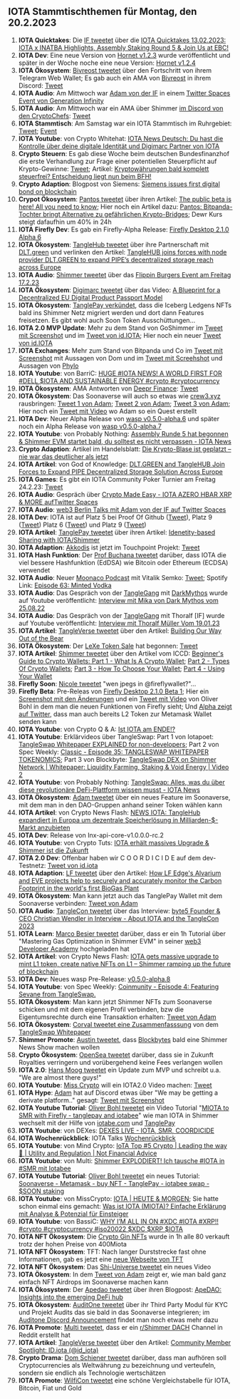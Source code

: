## IOTA Stammtischthemen für Montag, den 20.2.2023

1. **IOTA Quicktakes**: Die [IF tweetet](https://twitter.com/iota/status/1625072415683362816?s=20&t=bm_qthnzqwDit2RR5X1HLQ) über die [IOTA Quicktakes 13.02.2023: IOTA x INATBA Highlights, Assembly Staking Round 5 & Join Us at EBC!](https://www.youtube.com/watch?v=mYoWP3GJ2ok)
2. **IOTA Dev**: Eine neue Version von [Hornet v1.2.3](https://github.com/iotaledger/hornet/releases/tag/v1.2.3) wurde veröffentlicht und später in der Woche noche eine neue Version: [Hornet v1.2.4](https://github.com/iotaledger/hornet/releases/tag/v1.2.4)
3. **IOTA Ökosystem**: [Bivreost tweetet](https://twitter.com/bivreost/status/1625413244297805826?s=20&t=bm_qthnzqwDit2RR5X1HLQ) über den Fortschritt von ihrem Telegram Web Wallet; Es gab auch ein AMA von [Bivreost](https://twitter.com/bivreost) in ihrem Discord: [Tweet](https://twitter.com/bivreost/status/1625536941058818049?s=20&t=ajR_kRh91wuFL7fjDgPD2Q)
4. **IOTA Audio**: Am Mittwoch war [Adam von der IF](https://twitter.com/Schpoopel) in einem [Twitter Spaces Event von Generation Infinity](https://twitter.com/GenfinityIO/status/1625218112000868352?s=20&t=bm_qthnzqwDit2RR5X1HLQ)
5. **IOTA Audio**: Am Mittwoch war ein AMA über Shimmer [im Discord von den CryptoChefs](https://go.cryptochefs.io/discord): [Tweet](https://twitter.com/cryptochefs_io/status/1625193092151185424?s=20&t=bm_qthnzqwDit2RR5X1HLQ)
6. **IOTA Stammtisch**: Am Samstag war ein IOTA Stammtisch im Ruhrgebiet: [Tweet](https://twitter.com/IotaPunks_71/status/1625091752720838656?s=20&t=bm_qthnzqwDit2RR5X1HLQ); [Event](https://www.meetup.com/de-DE/the-future-of-web3-iota-stammtisch-ruhrgebiet/events/291309437/)
7. **IOTA Youtube**: von Crypto Whitehat: [IOTA News Deutsch: Du hast die Kontrolle über deine digitale Identität und Digimarc Partner von IOTA](https://www.youtube.com/watch?v=w7zFdDT8hBE&feature=youtu.be)
8. **Crypto Steuern**: Es gab diese Woche beim deutschen Bundesfinanzhof die erste Verhandlung zur Frage einer potentiellen Steuerpflicht auf Krypto-Gewinne: [Tweet](https://twitter.com/blockpit_io/status/1625478892575158272?s=20&t=QwDEN1PEk6O-lJbwzQMJBA); Artikel: [Kryptowährungen bald komplett steuerfrei? Entscheidung liegt nun beim BFH!](https://www.blocktrainer.de/kryptowaehrungen-bald-steuerfrei-bfh/)
9. **Crypto Adaption**: Blogpost von Siemens: [Siemens issues first digital bond on blockchain](https://press.siemens.com/global/en/pressrelease/siemens-issues-first-digital-bond-blockchain)
10. **Crypot Ökosystem**: [Pantos tweetet](https://twitter.com/PantosIO/status/1625505944690954245?s=20&t=MnhyLS-atGfrHwfweq5ZdQ) über ihren Artikel: [The public beta is here! All you need to know](https://medium.com/@PantosIO/the-public-beta-is-here-all-you-need-to-know-8adc2112a97b); Hier noch ein Artikel dazu: [Pantos: Bitpanda-Tochter bringt Alternative zu gefährlichen Krypto-Bridges](https://www.trendingtopics.eu/pantos-crypto-bridges/); Dewr Kurs steigt dafaufhin um 40% in 24h
11. **IOTA Firefly Dev**: Es gab ein Firefly-Alpha Release: [Firefly Desktop 2.1.0 Alpha 6](https://github.com/iotaledger/firefly/releases/tag/desktop-2.1.0-alpha-6)
12. **IOTA Ökosystem**: [TangleHub tweetet](https://twitter.com/Tanglehub_eu/status/1625522990388486145?s=20&t=Neh_mjjQiPCqMjY7CQkc8g) über ihre Partnerschaft mit [DLT.green]() und verlinken den Artikel: [TangleHUB joins forces with node provider DLT.GREEN to expand PIPE’s decentralized storage reach across Europe](https://tanglehub.eu/tanglehub-dlt-green-partnership-expand-pipe-decentralized-storage-europe/)
13. **IOTA Audio**: [Shimmer tweetet](https://twitter.com/shimmernet/status/1625525343711887362?s=20&t=Neh_mjjQiPCqMjY7CQkc8g) über das [Flippin Burgers Event am Freitag 17.2.23](https://twitter.com/i/spaces/1eaKbrRpXZRKX)
14. **IOTA Ökosystem**: [Digimarc tweetet](https://twitter.com/digimarc/status/1625556430278340608?s=20&t=-Ncd-NUsFsXFPaPHr-Ne6Q) über das Video: [A Blueprint for a Decentralized EU Digital Product Passport Model](https://www.youtube.com/watch?v=NfJ4yiyAriw)
15. **IOTA Ökosystem**: [TanglePay verkündet](https://twitter.com/tanglepaycom/status/1625749600874426368?s=20&t=ajR_kRh91wuFL7fjDgPD2Q), dass die Iceberg Ledgens NFTs bald ins Shimmer Netz migriert werden und dort dann Features freisetzen. Es gibt wohl auch Soon Token Ausschüttungen...
16. **IOTA 2.0 MVP Update**: Mehr zu dem Stand von GoShimmer im [Tweet mit Screenshot](https://twitter.com/Vrom14286662/status/1625719635487166464?s=20&t=ajR_kRh91wuFL7fjDgPD2Q) und im [Tweet von id.IOTA](https://twitter.com/id_iota/status/1626147176261861376?s=20&t=MD7yUdnNSxN-76ovzb5cJA); Hier noch ein neuer [Tweet von id.IOTA](https://twitter.com/id_iota/status/1626510825065177090?s=20)
17. **IOTA Exchanges**: Mehr zum Stand von Bitpanda und Co im [Tweet mit Screenshot](https://twitter.com/TangleVerseWeb/status/1625611092813553694?s=20&t=ajR_kRh91wuFL7fjDgPD2Q) mit Aussagen von Dom und im [Tweet mit Screehshot](https://twitter.com/Vrom14286662/status/1626131775691825152?s=20&t=MD7yUdnNSxN-76ovzb5cJA) und Aussagen von [Phylo](https://twitter.com/PhyloIota)
18. **IOTA Youtube**: von BarriC: [HUGE #IOTA NEWS! A WORLD FIRST FOR #DELL $IOTA AND SUSTAINABLE ENERGY #crypto #cryptocurrency](https://www.youtube.com/watch?v=uHShMpsieT4)
19. **IOTA Ökosystem**: AMA Antworten von [Deepr Finance](https://twitter.com/DeeprFinance): [Tweet](https://twitter.com/DeeprFinance/status/1625858113474801669?s=20&t=ajR_kRh91wuFL7fjDgPD2Q)
20. **IOTA Ökosystem**: Das Soonaverse will auch so etwas wie [crew3.xyz](https://crew3.xyz/c/shimmersea/invite/zikW2A__rIouDMx9vBQzD) rausbringen: [Tweet 1 von Adam](https://twitter.com/adam_unchained/status/1625914557666578432?s=20&t=NGnPeY-PNS2QP3O3z-LkNA); [Tweet 2 von Adam](https://twitter.com/adam_unchained/status/1625915036152791045?s=20&t=NGnPeY-PNS2QP3O3z-LkNA); [Tweet 3 von Adam](https://twitter.com/adam_unchained/status/1625933892032294913?s=20&t=NGnPeY-PNS2QP3O3z-LkNA); Hier noch ein [Tweet mit Video](https://twitter.com/adam_unchained/status/1625938861833715712?s=20&t=NGnPeY-PNS2QP3O3z-LkNA) wo Adam so ein Quest erstellt
21. **IOTA Dev**: Neuer Alpha Release von [wasp v0.5.0-alpha.6](https://github.com/iotaledger/wasp/releases/tag/v0.5.0-alpha.6) und später noch ein Alpha Release von [wasp v0.5.0-alpha.7](https://github.com/iotaledger/wasp/releases/tag/v0.5.0-alpha.7)
22. **IOTA Youtube**: von Probably Nothing: [Assembly Runde 5 hat begonnen & Shimmer EVM startet bald, du solltest es nicht verpassen - IOTA News](https://www.youtube.com/watch?v=cGeXWRC7pn4)
23. **Crypto Adaption**: Artikel im Handelsblatt: [Die Krypto-Blase ist geplatzt – nie war das deutlicher als jetzt](https://www.handelsblatt.com/meinung/kommentare/kommentar-die-krypto-blase-ist-geplatzt-nie-war-das-deutlicher-als-jetzt/28980158.html)
24. **IOTA Artikel**: von God of Knowledge: [DLT.GREEN and TangleHUB Join Forces to Expand PIPE Decentralized Storage Solution Across Europe](https://medium.com/@God-of-Knowledge/dlt-green-and-tanglehub-join-forces-to-expand-pipe-decentralized-storage-solution-across-europe-79ef4e0233d)
25. **IOTA Games**: Es gibt ein IOTA Community Poker Turnier am Freitag 24.2.23: [Tweet](https://twitter.com/IotaPunks_71/status/1626111156745117696?s=20)
26. **IOTA Audio**: Gespräch über [Crypto Made Easy - IOTA AZERO HBAR XRP & MORE aufTwitter Spaces](https://twitter.com/Schpoopel/status/1625959547637563402?s=20)
27. **IOTA Audio**: [web3 Berlin Talks mit Adam von der IF auf Twitter Spaces](https://twitter.com/berlinweb3com/status/1625500494302167042?s=20)
28. **IOTA Dev**: IOTA ist auf Platz 5 bei Proof Of Github ([Tweet](https://twitter.com/ProofofGitHub/status/1626129268542504960?s=20&t=MD7yUdnNSxN-76ovzb5cJA)), Platz 9 ([Tweet](https://twitter.com/ProofofGitHub/status/1626854083939258368?s=20)) Platz 6 ([Tweet](https://twitter.com/ProofofGitHub/status/1627216456222928896?s=20)) und Platz 9 ([Tweet](https://twitter.com/ProofofGitHub/status/1627276843727347720?s=20))
29. **IOTA Artikel**: [TanglePay tweetet](https://twitter.com/tanglepaycom/status/1626158010753253376?s=20&t=MD7yUdnNSxN-76ovzb5cJA) über ihren Artikel: [Idenetity-based Sharing with IOTA/Shimmer](https://medium.com/@tanglepay/idenetity-based-sharing-with-iota-shimmer-5779ad110efd)
30. **IOTA Adaption**: [Akkodis](https://twitter.com/akkodis_global) ist jetzt im Touchpoint Projekt: [Tweet](https://twitter.com/Sebasti65365174/status/1626152008611684352?s=20&t=MD7yUdnNSxN-76ovzb5cJA)
31. **IOTA Hash Funktion**: Der [Prof Buchana tweetet](https://twitter.com/billatnapier/status/1626143282680963074?s=20&t=MD7yUdnNSxN-76ovzb5cJA) darüber, dass IOTA die viel bessere Hashfunktion (EdDSA) wie Bitcoin oder Ethereum (ECDSA) verwendet
32. **IOTA Audio**: Neuer [Moonaco Podcast](https://twitter.com/MoonacoPodcast) mit Vitalik Semko: [Tweet](https://twitter.com/MoonacoPodcast/status/1626173618957824001?s=20&t=MD7yUdnNSxN-76ovzb5cJA); Spotify Link: [Episode 63: Minted Vodka](https://open.spotify.com/episode/6Zs4kYQCAKp0EcQNAplGRB?si=EfsP2rdlTgWpcaBtOP02AA&nd=1)
33. **IOTA Audio**: Das Gespräch von der [TangleGang](https://twitter.com/GangTangleTalk) mit [DarkMythos](https://twitter.com/DarkMythosIOTA) wurde auf Youtube veröffentlicht: [Interview mit Mika von Dark Mythos vom 25.08.22](https://www.youtube.com/watch?v=FMyp-z_2kHU)
34. **IOTA Audio**: Das Gespräch von der [TangleGang](https://twitter.com/GangTangleTalk) mit Thoralf [IF] wurde auf Youtube veröffentlicht: [Interview mit Thoralf Müller Vom 19.01.23](https://www.youtube.com/watch?v=6p_0hEnjb18&t=2599s)
35. **IOTA Artikel**: [TangleVerse tweetet](https://twitter.com/TangleVerseWeb/status/1623382772122263728?s=20&t=MD7yUdnNSxN-76ovzb5cJA) über den Artikel: [Building Our Way Out of the Bear](https://iotacreator.substack.com/p/building-our-way-out-of-the-bear?sd=pf)
36. **IOTA Ökosystem**: Der [LeXe Token Sale](https://twitter.com/LendeXeFinance/status/1626005501241589762?s=20&t=MD7yUdnNSxN-76ovzb5cJA) hat begonnen: [Tweet](https://twitter.com/LendeXeFinance/status/1626005501241589762?s=20&t=MD7yUdnNSxN-76ovzb5cJA) 
37. **IOTA Artikel**: [Shimmer tweetet](https://twitter.com/shimmernet/status/1626219859703914497?s=20&t=MD7yUdnNSxN-76ovzb5cJA) über den Artikel vom ICCD: [Beginner's Guide to Crypto Wallets: Part 1 - What Is A Crypto Wallet](https://blog.shimmer.network/beginners-guide-crypto-wallets-part1/); [Part 2 - Types Of Crypto Wallets](https://blog.shimmer.network/beginners-guide-crypto-wallets-part2/); [Part 3 - How To Choose Your Wallet](https://blog.shimmer.network/beginners-guide-crypto-wallets-part3/); [Part 4 - Using Your Wallet](https://blog.shimmer.network/beginners-guide-crypto-wallets-part4/)
38. **Firefly Soon**: [Nicole tweetet](https://twitter.com/cheerful_nicole/status/1626195170751381505?s=20&t=MD7yUdnNSxN-76ovzb5cJA) "wen jpegs in 
@fireflywallet?"... 
39. **Firefly Beta**: Pre-Releas von [Firefly Desktop 2.1.0 Beta 1](https://github.com/iotaledger/firefly/releases/tag/desktop-2.1.0-beta-1); Hier ein [Screenshot mit den Änderungen](https://twitter.com/bennnni_web3/status/1626253459488968714?s=20) und ein [Tweet mit Video](https://twitter.com/bohl_oliver/status/1626282822909456384?s=20) von Oliver Bohl in dem man die neuen Funktionen von Firefly sieht; Und [Alpha zeigt auf Twitter](https://twitter.com/0xAlphaRho/status/1626693254858133515?s=20), dass man auch bereits L2 Token zur Metamask Wallet senden kann
40. **IOTA Youtube**: von Crypto Q & A: [Ist IOTA am ENDE!?](https://www.youtube.com/watch?v=gKWUmtVjI4A)
41. **IOTA Youtube**: Erklärvideos über TangleSwap: Part 1 von Iotapoet: [TangleSwap Whitepaper EXPLAINED for non-developers](https://www.youtube.com/watch?v=JdL8taGODgw); Part 2 von Spec Weekly: [Classic - Episode 35: TANGLESWAP WHITEPAPER TOKENOMICS](https://www.youtube.com/watch?v=Inb3qADlgq4); Part 3 von Blockbyte: [TangleSwap DEX on Shimmer Network | Whitepaper: Liquidity Farming, Staking & Void Energy | Video 2](https://www.youtube.com/watch?v=JmsbEil8Hy4)
42. **IOTA Youtube**: von Probably Nothing: [TangleSwap: Alles, was du über diese revolutionäre DeFi-Plattform wissen musst - IOTA News](https://www.youtube.com/watch?v=8ZVjQZ8oLCo)
43. **IOTA Ökosystem**: [Adam tweetet](https://twitter.com/adam_unchained/status/1626279922347184128?s=20) über ein neues Feature im Soonaverse, mit dem man in den DAO-Gruppen anhand seiner Token wählen kann
44. **IOTA Artikel**: von Crypto News Flash: [NEWS IOTA: TangleHub expandiert in Europa um dezentrale Speicherlösung in Milliarden-$-Markt anzubieten](https://www.crypto-news-flash.com/de/iota-tanglehub-expandiert-in-europa-und-bietet-dezentrale-speicherloesung/?feed_id=13060&_unique_id=63ef64750d1a1)
45. **IOTA Dev**: Release von Inx-api-core-v1.0.0.0-rc.2 
46. **IOTA Youtube**: von Crypto Tuts: [IOTA erhält massives Upgrade & Shimmer ist die Zukunft](https://www.youtube.com/watch?v=xiAy-2P52wg&feature=youtu.be)
47. **IOTA 2.0 Dev**: Offenbar haben wir C O O R D I C I D E auf dem dev-Testnetz: [Tweet von id.iota](https://twitter.com/id_iota/status/1626630314603708424)
48. **IOTA Adaption**: [LF tweetet](https://twitter.com/LF_Edge/status/1626613214799712258?s=20) über den Artikel: [How LF Edge's Alvarium and EVE projects help to securely and accurately monitor the Carbon Footprint in the world's first BioGas Plant](https://www.lfedge.org/wp-content/uploads/2023/02/LFEdge_ProjectAlvariumEVE_CaseStudy_013123.pdf?utm_content=237861204&utm_medium=social&utm_source=twitter&hss_channel=tw-1085641282175741952)
49. **IOTA Ökosystem**: Man kann jetzt auch das TanglePay Wallet mit dem Soonaverse verbinden: [Tweet von Adam](https://twitter.com/adam_unchained/status/1626640113597042690?s=20)
50. **IOTA Audio**: [TangleCon tweetet](https://twitter.com/TangleCon/status/1626597309801967616?s=20) über das Interview: [byte5 Founder & CEO Christian Wendler in Interview - About IOTA and the TangleCon 2023](https://tanglecon.vercel.app/blog/interview-with-christian-wendler/)
51. **IOTA Learn**: [Marco Besier tweetet](https://twitter.com/marcobesier/status/1626537515535458304?s=20) darüber, dass er ein 1h Tutorial über "Mastering Gas Optimization in Shimmer EVM" in seiner [web3 Developer Academy](https://membership.marcobesier.com/) hochgeladen hat
52. **IOTA Artikel**: von Crypto News Flash: [IOTA gets massive upgrade to mint L1 token, create native NFTs on L1 – Shimmer ramping up the future of blockchain](https://www.crypto-news-flash.com/iota-gets-massive-upgrade-to-mint-l1-token-create-native-nfts-on-l1-shimmer-ramping-up-the-future-of-blockchain/)
53. **IOTA Dev**: Neues wasp Pre-Release: [v0.5.0-alpha.8](https://github.com/iotaledger/wasp/releases/tag/v0.5.0-alpha.8)
54. **IOTA Youtube**: von Spec Weekly: [Coinmunity - Episode 4: Featuring Sevane from TangleSwap.](https://www.youtube.com/watch?v=2dOaCJxR7PM)
55. **IOTA Ökosystem**: Man kann jetzt Shimmer NFTs zum Soonaverse schicken und mit dem eigenen Profil verbinden, bzw die Eigentumsrechte durch eine Transaktion erhalten: [Tweet von Adam](https://twitter.com/adam_unchained/status/1626817612071194624?s=20)
56. **IOTA Ökosystem**: [Corval tweetet eine Zusammenfasssung]((https://twitter.com/MasonCorval/status/1626696551253921810?s=20)) von dem [TangleSwap Whitepaper](http://whitepaper.tangleswap.exchange/)
57. **Shimmer Promote**: [Austin tweetet](https://twitter.com/austin_bbytes/status/1626769518801436674?s=20), dass [Blockbytes](https://twitter.com/blockbytescom) bald eine Shimmer News Show machen wollen
58. **Crypto Ökosystem**: [OpenSea tweetet](https://twitter.com/opensea/status/1626682043655507969?s=20) darüber, dass sie in Zukunft Royalties verringern und vorübergehend keine Fees verlangen wollen
59. **IOTA 2.0**: [Hans Moog tweetet](https://twitter.com/hus_qy/status/1627012592341336065?s=20) ein Update zum MVP und schreibt u.a. "We are almost there guys!"
60. **IOTA Youtube**: [Miss Crypto](https://twitter.com/MissCryptoGER) will ein IOTA2.0 Video machen: [Tweet](https://twitter.com/MissCryptoGER/status/1627005327395770369?s=20)
61. **IOTA Hype**: [Adam](https://twitter.com/Schpoopel) hat auf Discord etwas über "We may be getting a derivate platform.." gesagt: [Tweet mit Screenshot](https://twitter.com/Vrom14286662/status/1627020072635060227?s=20)
62. **IOTA Youtube Tutorial**: [Oliver Bohl tweetet](https://twitter.com/bohl_oliver/status/1627059449004433410?s=20) ein Video Tutorial "[MIOTA to SMR with Firefly - tanglepay and iotabee](https://www.youtube.com/watch?v=cErPr1-8Lik)" wie man IOTA in Shimmer wechselt mit der Hilfe von [iotabe.com](https://iotabee.com/) und [TanglePay](https://twitter.com/tanglepaycom)
63. **IOTA Youtube**: von DEXes: [DEXES LIVE - IOTA, SMR, COORDICIDE](https://www.youtube.com/watch?v=UAXrhsAASBg)
64. **IOTA Wochenrückblick**: IOTA Talks [Wochenrückblick](https://www.iota-talk.com/index.php?article/264-wochenr%C3%BCckblick-vom-12-bis-18-februar-2023/)
65. **IOTA Youtube**: von Mind Crypto: [IoTA Top #5 Crypto | Leading the way 🚀 | Utility and Regulation | Not Financial Advice](https://www.youtube.com/watch?v=3_GGKiyegM4)
66. **IOTA Youtube**: von Multi: [Shimmer EXPLODIERT! Ich tausche #IOTA in #SMR mit Iotabee](https://www.youtube.com/watch?v=rogvPVquxwE&t=271s)
67. **IOTA Youtube Tutorial**: [Oliver Bohl tweetet](https://twitter.com/bohl_oliver/status/1627337911526952960?s=20) ein neues Tutorial: [Soonaverse - Metamask - buy NFT - TanglePay - iotabee swap - $SOON staking](https://www.youtube.com/watch?v=BoysKkHFnj4)
68. **IOTA Youtube**: von MissCrypto: [IOTA | HEUTE & MORGEN](https://www.youtube.com/watch?v=qDkOu56QVNI); Sie hatte schon einmal eins gemacht: [Was ist IOTA (MIOTA)? Einfache Erklärung mit Analyse & Potenzial für Einsteiger](https://www.youtube.com/watch?v=9PCvLcCjqbs)
69. **IOTA Youtube**: von BassiC: [WHY I’M ALL IN ON #XDC #IOTA #XRP!! #crypto #cryptocurrency #iso20022 $XDC $XRP $IOTA](https://www.youtube.com/watch?v=V51bEaUsWi4)
70. **IOTA NFT Ökosystem**: Die [Crypto Gin NFTs](https://soonaverse.com/collection/0x3a1030fcdf52f1b4da02c38a6da28848e0d65307) wurde in 1h alle 80 verkauft trotz der hohen Preise von 400Miota
71. **IOTA NFT Ökosystem**: TFT: Nach langer Durststrecke fast ohne Informationen, gab es jetzt eine [neue Webseite von TFT](https://www.thefanstogether.io/about)
72. **IOTA NFT Ökosystem**: Das [Shi-Universe tweetet](https://twitter.com/Shiuniverse/status/1627056049713987584?s=20) ein neues Video
73. **IOTA Ökosystem**: In dem [Tweet von Adam](https://twitter.com/adam_unchained/status/1627366945988431872?s=20) zeigt er, wie man bald ganz einfach NFT Airdrops im Soonaverse machen kann
74. **IOTA Ökosystem**: Der [Apedao tweetet](https://twitter.com/iotapes/status/1627581247902953474?s=20) über ihren Blogpost: [ApeDAO: Insights into the emerging DeFi hub](https://iotapes.medium.com/apedao-insights-into-the-emerging-defi-hub-2ed2151ba098)
75. **IOTA Ökosystem**: [AuditOne tweetet](https://twitter.com/auditone_team/status/1627628702128390145?s=20) über ihr Third Party Modul für KYC und Projekt Audits das sie bald in das Soonaverse integrieren; im [Auditone Discord Announcement](https://discord.com/channels/892481940953915433/1066621414611898429/1077146976900096030) findet man noch etwas mehr dazu
76. **IOTA Promote**: [Multi tweetet](https://twitter.com/multifolio/status/1627570342330875906?s=20), dass er ein [r/Shimmer DACH](https://www.reddit.com/r/ShimmerDACH/) Channel in Reddit erstellt hat
77. **IOTA Artikel**: [TangleVerse tweetet](https://twitter.com/TangleVerseWeb/status/1627613479690555392?s=20) über den Artikel: [Community Member Spotlight: ID.iota (@id_iota)](https://medium.com/@iotacontentcreators/community-member-spotlight-id-iota-id-iota-175122827a27)
78. **Crypto Drama**: [Dom Schiener tweetet](https://twitter.com/DomSchiener/status/1627376842582773763?s=20) darüber, dass man aufhören soll Cryptocurrencies als Weltwährung zu bezeichnung und verteufeln, sondern sie endlich als Technologie wertschätzen
79. **IOTA Promote**: [WilfiCon tweetet](https://twitter.com/WilfiCon/status/1627654405028827136?s=20) eine schöne Vergleichstabelle für IOTA, Bitcoin, Fiat und Gold







